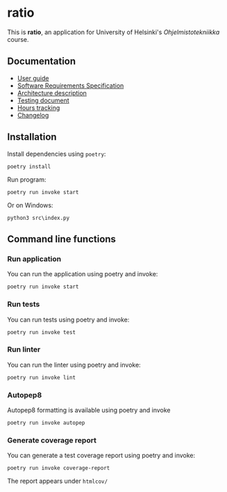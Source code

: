 # ratio

This is **ratio**, an application for University of Helsinki's _Ohjelmistotekniikka_ course.

## Documentation

* [User guide](https://github.com/jobatabs/ratio/blob/main/doc/usage.md)
* [Software Requirements Specification](https://github.com/jobatabs/ratio/blob/main/doc/software_requirements_specification.md)
* [Architecture description](https://github.com/jobatabs/ratio/blob/main/doc/architecture.md)
* [Testing document](https://github.com/jobatabs/ratio/blob/main/doc/testing.md)
* [Hours tracking](https://github.com/jobatabs/ratio/blob/main/doc/hours.md)
* [Changelog](https://github.com/jobatabs/ratio/blob/main/doc/changelog.md)

## Installation

Install dependencies using ````poetry````:

    poetry install

Run program:

    poetry run invoke start

Or on Windows:

    python3 src\index.py

## Command line functions

### Run application

You can run the application using poetry and invoke:

    poetry run invoke start

### Run tests

You can run tests using poetry and invoke:

    poetry run invoke test

### Run linter

You can run the linter using poetry and invoke:

    poetry run invoke lint

### Autopep8

Autopep8 formatting is available using poetry and invoke

    poetry run invoke autopep

### Generate coverage report

You can generate a test coverage report using poetry and invoke:

    poetry run invoke coverage-report

The report appears under ````htmlcov/````
